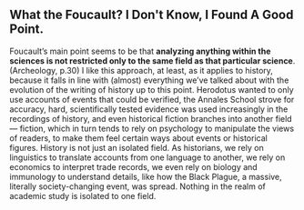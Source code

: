 ## What the Foucault? I Don't Know, I Found A Good Point.

Foucault’s main point seems to be that **analyzing anything within the sciences is not restricted only to the same field as that particular science**. (Archeology, p.30) I like this approach, at least, as it applies to history, because it falls in line with (almost) everything we’ve talked about with the evolution of the writing of history up to this point. Herodotus wanted to only use accounts of events that could be verified, the Annales School strove for accuracy, hard, scientifically tested evidence was used increasingly in the recordings of history, and even historical fiction branches into another field— fiction, which in turn tends to rely on psychology to manipulate the views of readers, to make them feel certain ways about events or historical figures. History is not just an isolated field. As historians, we rely on linguistics to translate accounts from one language to another, we rely on economics to interpret trade records, we even rely on biology and immunology to understand details, like how the Black Plague, a massive, literally society-changing event, was spread. Nothing in the realm of academic study is isolated to one field.
